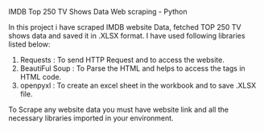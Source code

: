 IMDB Top 250 TV Shows Data Web scraping - Python 

In this project i have scraped IMDB website Data, fetched TOP 250 TV shows data and saved it in .XLSX format.
I have used following libraries listed below:
  1) Requests : To send HTTP Request and to access the website.
  2) BeautiFul Soup : To Parse the HTML and helps to access the tags in HTML code.
  3) openpyxl : To create an excel sheet in the workbook and to save .XLSX file.

To Scrape any website data you must have website link and all the necessary libraries imported in your environment.
